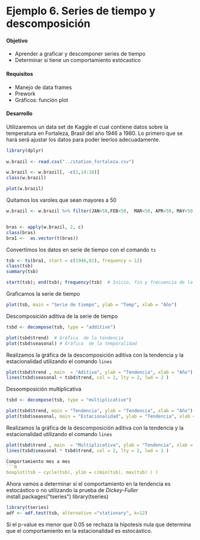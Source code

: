 # Ejemplo 6. Series de tiempo y descomposición

#### Objetivo
- Aprender a graficar y descomponer series de tiempo
- Determinar si tiene un comportamiento estócastico

#### Requisitos
- Manejo de data frames
- Prework
- Gráficos: función plot

#### Desarrollo

Utilizaremos un data set de Kaggle el cual contiene datos sobre la temperatura en Fortaleza, Brasil del año 1946 a 1980. Lo primero que se hará será ajustar los datos para poder leerlos adecuadamente.

```R
library(dplyr)    
    
w.brazil <- read.csv("../station_fortaleza.csv")

w.brazil <- w.brazil[, -c(1,14:18)]
class(w.brazil)

plot(w.brazil)
```
Quitamos los varoles que sean mayores a 50

```R
w.brazil <- w.brazil %>% filter(JAN<50,FEB<50,	MAR<50,	APR<50,	MAY<50,	JUN<50,	JUL<50,	AUG<50,	SEP<50,	OCT<50,	NOV<50,	DEC<50)


bras <- apply(w.brazil, 2, c)
class(bras)
bra1 <-  as.vector(t(bras))
```

Convertimos los datos en serie de tiempo con el comando `ts`
```R
tsb <- ts(bra1, start = c(1946,01), frequency = 12)
class(tsb)
summary(tsb)

start(tsb); end(tsb); frequency(tsb)  # Inicio, fin y frecuencia de la serie
```

Graficamos la serie de tiempo
```R
plot(tsb, main = "Serie de tiempo", ylab = "Temp", xlab = "Año")
```
Descomposición aditiva de la serie de tiempo 
```R
tsbd <- decompose(tsb, type = "additive")

plot(tsbd$trend)  # Gráfica  de la tendencia 
plot(tsbd$seasonal) # Gráfica  de la temporalidad
```
Realizamos la gráfica de la descomposición aditiva con la tendencia y la estacionalidad utilizando el comando `lines`
```R
plot(tsbd$trend , main  = "Aditiva", ylab = "Tendencia", xlab = "Año")
lines(tsbd$seasonal + tsbd$trend, col = 2, lty = 2, lwd = 2 )
```

Desoomposición multiplicativa
```R
tsbd <- decompose(tsb, type = "multiplicative")

plot(tsbd$trend, main = "Tendencia", ylab = "Tendencia", xlab = "Año")  # Gráfica de la tendencia 
plot(tsbd$seasonal, main = "Estacionalidad", ylab = "Tendencia", xlab = "Año") # Gráfica de la estacionalidad
```

Realizamos la gráfica de la descomposición aditiva con la tendencia y la estacionalidad utilizando el comando `lines`
```R
plot(tsbd$trend , main  = "Multiplicativa", ylab = "Tendencia", xlab = "Año")
lines(tsbd$seasonal * tsbd$trend, col = 2, lty = 2, lwd = 2 )

Comportamiento mes a mes
```R
boxplot(tsb ~ cycle(tsb), ylim = c(min(tsb), max(tsb) ) )
```

Ahora vamos a determinar si el comportamiento en la tendencia es estocástico o no utilizando la prueba de _Dickey-Fuller_
install.packages("tseries")
library(tseries)

```R
library(tseries)
adf <- adf.test(tsb, alternative ="stationary", k=12)
```

Si el p-value es menor que 0.05 se rechaza la hipotesis nula que determina que el comportamiento en la estacionalidad es estocástico.
